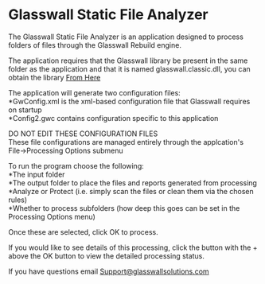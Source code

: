 # Glasswall Static File Analyzer

The Glasswall Static File Analyzer is an application designed to process folders of files through the Glasswall Rebuild engine.  
  
The application requires that the Glasswall library be present in the same folder as the application and that it is named glasswall.classic.dll, you can obtain the library [From Here](https://github.com/filetrust/Glasswall-Rebuild-SDK-Evaluation/blob/master/Windows/Library/glasswall.classic.dll)  

The application will generate two configuration files:  
*GwConfig.xml is the xml-based configuration file that Glasswall requires on startup  
*Config2.gwc contains configuration specific to this application  
  
DO NOT EDIT THESE CONFIGURATION FILES  
These file configurations are managed entirely through the applcation's File->Processing Options submenu  
  
To run the program choose the following:  
*The input folder  
*The output folder to place the files and reports generated from processing  
*Analyze or Protect (i.e. simply scan the files or clean them via the chosen rules)  
*Whether to process subfolders (how deep this goes can be set in the Processing Options menu)  
  
Once these are selected, click OK to process.  
  
If you would like to see details of this processing, click the button with the + above the OK button to view the detailed processing status.  
  
If you have questions email Support@glasswallsolutions.com
